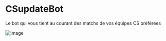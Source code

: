 # CSupdateBot
 Le bot qui vous tient au courant des matchs de vos équipes CS préférées
 
 ![image](https://user-images.githubusercontent.com/46269723/90796784-0a4cab00-e310-11ea-8941-992641eaa177.png)
